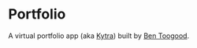 # Portfolio

A virtual portfolio app (aka [Kytra](https://kytra.app)) built by [Ben Toogood](@ben-toogood).
